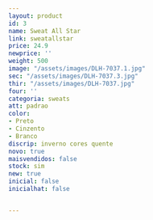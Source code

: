 ```yaml
---
layout: product
id: 3
name: Sweat All Star
link: sweatallstar
price: 24.9
newprice: ''
weight: 500
image: "/assets/images/DLH-7037.1.jpg"
sec: "/assets/images/DLH-7037.3.jpg"
thir: "/assets/images/DLH-7037.jpg"
four: ''
categoria: sweats
att: padrao
color:
- Preto
- Cinzento
- Branco
discrip: inverno cores quente
novo: true
maisvendidos: false
stock: sim
new: true
inicial: false
inicialhat: false


---
```

